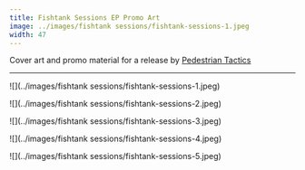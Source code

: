 ```yaml
---
title: Fishtank Sessions EP Promo Art
image: ../images/fishtank sessions/fishtank-sessions-1.jpeg
width: 47
---
```


Cover art and promo material for a release by [Pedestrian Tactics](https://pedestriantactics.com)

***

![](../images/fishtank sessions/fishtank-sessions-1.jpeg)

![](../images/fishtank sessions/fishtank-sessions-2.jpeg)

![](../images/fishtank sessions/fishtank-sessions-3.jpeg)

![](../images/fishtank sessions/fishtank-sessions-4.jpeg)

![](../images/fishtank sessions/fishtank-sessions-5.jpeg)

